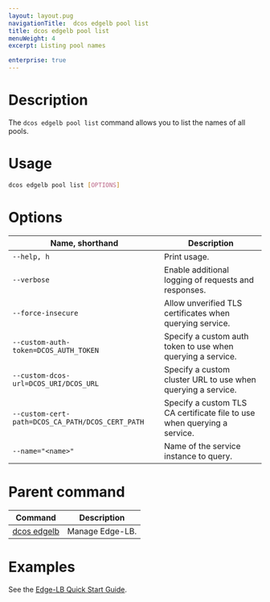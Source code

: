 ```yaml
---
layout: layout.pug
navigationTitle:  dcos edgelb pool list
title: dcos edgelb pool list
menuWeight: 4
excerpt: Listing pool names

enterprise: true
---
```



# Description
The `dcos edgelb pool list` command allows you to list the names of all pools.

# Usage

```bash
dcos edgelb pool list [OPTIONS]
```

# Options

| Name, shorthand | Description |
|---------|-------------|
| `--help, h`   |  Print usage. |
| `--verbose`   |  Enable additional logging of requests and responses. |
| `--force-insecure`   |   Allow unverified TLS certificates when querying service. |
| `--custom-auth-token=DCOS_AUTH_TOKEN`   | Specify a custom auth token to use when querying a service. |
| `--custom-dcos-url=DCOS_URI/DCOS_URL`   |   Specify a custom cluster URL to use when querying a service. |
| `--custom-cert-path=DCOS_CA_PATH/DCOS_CERT_PATH`   |  Specify a custom TLS CA certificate file to use when querying a service. |
| `--name="<name>"`   |  Name of the service instance to query. |

# Parent command

| Command | Description |
|---------|-------------|
| [dcos edgelb](/1.11/cli/command-reference/dcos-edgelb/) |  Manage Edge-LB. |

# Examples

See the [Edge-LB Quick Start Guide](/1.11/networking/edge-lb/quickstart/).
